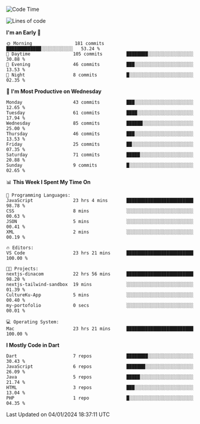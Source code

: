 <!--START_SECTION:waka-->
![Code Time](http://img.shields.io/badge/Code%20Time-128%20hrs%2035%20mins-blue)

![Lines of code](https://img.shields.io/badge/From%20Hello%20World%20I%27ve%20Written-205.7%20thousand%20lines%20of%20code-blue)

**I'm an Early 🐤** 

```text
🌞 Morning                181 commits         █████████████░░░░░░░░░░░░   53.24 % 
🌆 Daytime                105 commits         ████████░░░░░░░░░░░░░░░░░   30.88 % 
🌃 Evening                46 commits          ███░░░░░░░░░░░░░░░░░░░░░░   13.53 % 
🌙 Night                  8 commits           █░░░░░░░░░░░░░░░░░░░░░░░░   02.35 % 
```
📅 **I'm Most Productive on Wednesday** 

```text
Monday                   43 commits          ███░░░░░░░░░░░░░░░░░░░░░░   12.65 % 
Tuesday                  61 commits          ████░░░░░░░░░░░░░░░░░░░░░   17.94 % 
Wednesday                85 commits          ██████░░░░░░░░░░░░░░░░░░░   25.00 % 
Thursday                 46 commits          ███░░░░░░░░░░░░░░░░░░░░░░   13.53 % 
Friday                   25 commits          ██░░░░░░░░░░░░░░░░░░░░░░░   07.35 % 
Saturday                 71 commits          █████░░░░░░░░░░░░░░░░░░░░   20.88 % 
Sunday                   9 commits           █░░░░░░░░░░░░░░░░░░░░░░░░   02.65 % 
```


📊 **This Week I Spent My Time On** 

```text
💬 Programming Languages: 
JavaScript               23 hrs 4 mins       █████████████████████████   98.78 % 
CSS                      8 mins              ░░░░░░░░░░░░░░░░░░░░░░░░░   00.63 % 
JSON                     5 mins              ░░░░░░░░░░░░░░░░░░░░░░░░░   00.41 % 
XML                      2 mins              ░░░░░░░░░░░░░░░░░░░░░░░░░   00.19 % 

🔥 Editors: 
VS Code                  23 hrs 21 mins      █████████████████████████   100.00 % 

🐱‍💻 Projects: 
nextjs-dinacom           22 hrs 56 mins      █████████████████████████   98.20 % 
nextjs-tailwind-sandbox  19 mins             ░░░░░░░░░░░░░░░░░░░░░░░░░   01.39 % 
CultureKu-App            5 mins              ░░░░░░░░░░░░░░░░░░░░░░░░░   00.40 % 
my-portofolio            0 secs              ░░░░░░░░░░░░░░░░░░░░░░░░░   00.01 % 

💻 Operating System: 
Mac                      23 hrs 21 mins      █████████████████████████   100.00 % 
```

**I Mostly Code in Dart** 

```text
Dart                     7 repos             ████████░░░░░░░░░░░░░░░░░   30.43 % 
JavaScript               6 repos             ███████░░░░░░░░░░░░░░░░░░   26.09 % 
Java                     5 repos             █████░░░░░░░░░░░░░░░░░░░░   21.74 % 
HTML                     3 repos             ███░░░░░░░░░░░░░░░░░░░░░░   13.04 % 
PHP                      1 repo              █░░░░░░░░░░░░░░░░░░░░░░░░   04.35 % 
```




 Last Updated on 04/01/2024 18:37:11 UTC
<!--END_SECTION:waka-->
